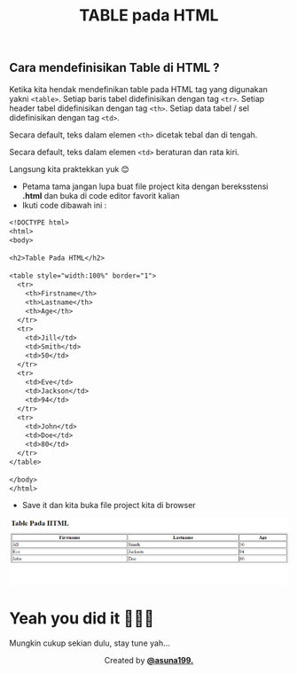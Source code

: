 <h1 align="center">TABLE pada HTML</h1>
<br>

## Cara mendefinisikan Table di HTML ?

Ketika kita hendak mendefinikan table pada HTML tag yang digunakan yakni `<table>`. Setiap baris tabel didefinisikan dengan tag `<tr>`. Setiap header tabel didefinisikan dengan tag `<th>`. Setiap data tabel / sel didefinisikan dengan tag `<td>`.

Secara default, teks dalam elemen `<th>` dicetak tebal dan di tengah.

Secara default, teks dalam elemen `<td>` beraturan dan rata kiri.

Langsung kita praktekkan yuk 😊

- Petama tama jangan lupa buat file project kita dengan bereksstensi <b>.html</b> dan buka di code editor favorit kalian
- Ikuti code dibawah ini :

```
<!DOCTYPE html>
<html>
<body>

<h2>Table Pada HTML</h2>

<table style="width:100%" border="1">
  <tr>
    <th>Firstname</th>
    <th>Lastname</th> 
    <th>Age</th>
  </tr>
  <tr>
    <td>Jill</td>
    <td>Smith</td>
    <td>50</td>
  </tr>
  <tr>
    <td>Eve</td>
    <td>Jackson</td>
    <td>94</td>
  </tr>
  <tr>
    <td>John</td>
    <td>Doe</td>
    <td>80</td>
  </tr>
</table>

</body>
</html>

```
- Save it dan kita buka file project kita di browser

<img src="img/html_table.png"/>

# Yeah you did it 🎉🎉🎉

Mungkin cukup sekian dulu, stay tune yah...


<P align="center">Created by <a href="https://github.com/asuna199"><b>@asuna199.</b></a></p>
